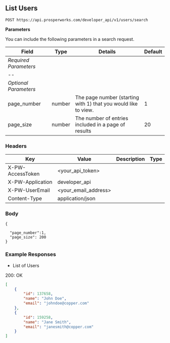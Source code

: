 ## List Users

```POST https://api.prosperworks.com/developer_api/v1/users/search```

**Parameters**

You can include the following parameters in a search request.

|         Field         |  Type  |                            Details                             | Default |
| --------------------- | ------ | -------------------------------------------------------------- | ------- |
| *Required Parameters* |        |                                                                |         |
| --                    |        |                                                                |         |
| *Optional Parameters* |        |                                                                |         |
| page_number           | number | The page number (starting with 1) that you would like to view. | 1       |
| page_size             | number | The number of entries included in a page of results            | 20      |

### Headers

Key | Value | Description | Type
--- | --- | --- | ---
X-PW-AccessToken | <your_api_token> |  | 
X-PW-Application | developer_api |  | 
X-PW-UserEmail | <your_email_address> |  | 
Content-Type | application/json |  | 
### Body

```
{

  "page_number":1,
  "page_size": 200
}
```
### Example Responses

- List of Users

200: OK
```json
[
    {
        "id": 137658,
        "name": "John Doe",
        "email": "johndoe@copper.com"
    },
    {
        "id": 159258,
        "name": "Jane Smith",
        "email": "janesmith@copper.com"
    }
]
```